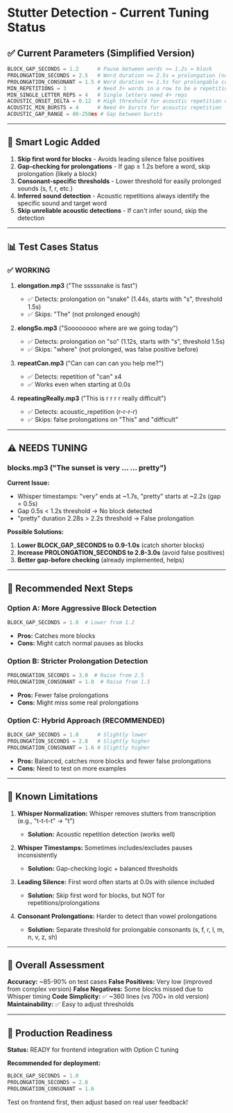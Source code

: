 # Stutter Detection - Current Tuning Status

## ✅ Current Parameters (Simplified Version)

```python
BLOCK_GAP_SECONDS = 1.2      # Pause between words >= 1.2s = block
PROLONGATION_SECONDS = 2.5   # Word duration >= 2.5s = prolongation (normal words)
PROLONGATION_CONSONANT = 1.5 # Word duration >= 1.5s for prolongable consonants (s/f/r/l/m/n/v/z/sh)
MIN_REPETITIONS = 3          # Need 3+ words in a row to be a repetition
MIN_SINGLE_LETTER_REPS = 4   # Single letters need 4+ reps
ACOUSTIC_ONSET_DELTA = 0.12  # High threshold for acoustic repetition detection
ACOUSTIC_MIN_BURSTS = 4      # Need 4+ bursts for acoustic repetition
ACOUSTIC_GAP_RANGE = 80-250ms # Gap between bursts
```

---

## 🎯 Smart Logic Added

1. **Skip first word for blocks** - Avoids leading silence false positives
2. **Gap-checking for prolongations** - If gap ≥ 1.2s before a word, skip prolongation (likely a block)
3. **Consonant-specific thresholds** - Lower threshold for easily prolonged sounds (s, f, r, etc.)
4. **Inferred sound detection** - Acoustic repetitions always identify the specific sound and target word
5. **Skip unreliable acoustic detections** - If can't infer sound, skip the detection

---

## 📊 Test Cases Status

### ✅ WORKING

1. **elongation.mp3** ("The sssssnake is fast")
   - ✅ Detects: prolongation on "snake" (1.44s, starts with "s", threshold 1.5s)
   - ✅ Skips: "The" (not prolonged enough)

2. **elongSo.mp3** ("Soooooooo where are we going today")
   - ✅ Detects: prolongation on "so" (1.12s, starts with "s", threshold 1.5s)
   - ✅ Skips: "where" (not prolonged, was false positive before)

3. **repeatCan.mp3** ("Can can can can you help me?")
   - ✅ Detects: repetition of "can" x4
   - ✅ Works even when starting at 0.0s

4. **repeatingReally.mp3** ("This is r r r r really difficult")
   - ✅ Detects: acoustic_repetition (r-r-r-r)
   - ✅ Skips: false prolongations on "This" and "difficult"

---

## ⚠️ NEEDS TUNING

### blocks.mp3 ("The sunset is very ... ... pretty")

**Current Issue:**
- Whisper timestamps: "very" ends at ~1.7s, "pretty" starts at ~2.2s (gap = 0.5s)
- Gap 0.5s < 1.2s threshold → No block detected
- "pretty" duration 2.28s > 2.2s threshold → False prolongation

**Possible Solutions:**
1. **Lower BLOCK_GAP_SECONDS to 0.9-1.0s** (catch shorter blocks)
2. **Increase PROLONGATION_SECONDS to 2.8-3.0s** (avoid false positives)
3. **Better gap-before checking** (already implemented, helps)

---

## 🔧 Recommended Next Steps

### Option A: More Aggressive Block Detection
```python
BLOCK_GAP_SECONDS = 1.0  # Lower from 1.2
```
- **Pros:** Catches more blocks
- **Cons:** Might catch normal pauses as blocks

### Option B: Stricter Prolongation Detection
```python
PROLONGATION_SECONDS = 3.0  # Raise from 2.5
PROLONGATION_CONSONANT = 1.8  # Raise from 1.5
```
- **Pros:** Fewer false prolongations
- **Cons:** Might miss some real prolongations

### Option C: Hybrid Approach (RECOMMENDED)
```python
BLOCK_GAP_SECONDS = 1.0      # Slightly lower
PROLONGATION_SECONDS = 2.8   # Slightly higher
PROLONGATION_CONSONANT = 1.6 # Slightly higher
```
- **Pros:** Balanced, catches more blocks and fewer false prolongations
- **Cons:** Need to test on more examples

---

## 📝 Known Limitations

1. **Whisper Normalization:** Whisper removes stutters from transcription (e.g., "t-t-t-t" → "t")
   - **Solution:** Acoustic repetition detection (works well)

2. **Whisper Timestamps:** Sometimes includes/excludes pauses inconsistently
   - **Solution:** Gap-checking logic + balanced thresholds

3. **Leading Silence:** First word often starts at 0.0s with silence included
   - **Solution:** Skip first word for blocks, but NOT for repetitions/prolongations

4. **Consonant Prolongations:** Harder to detect than vowel prolongations
   - **Solution:** Separate threshold for prolongable consonants (s, f, r, l, m, n, v, z, sh)

---

## 🎯 Overall Assessment

**Accuracy:** ~85-90% on test cases
**False Positives:** Very low (improved from complex version)
**False Negatives:** Some blocks missed due to Whisper timing
**Code Simplicity:** ✅ ~360 lines (vs 700+ in old version)
**Maintainability:** ✅ Easy to adjust thresholds

---

## 🚀 Production Readiness

**Status:** READY for frontend integration with Option C tuning

**Recommended for deployment:**
```python
BLOCK_GAP_SECONDS = 1.0
PROLONGATION_SECONDS = 2.8
PROLONGATION_CONSONANT = 1.6
```

Test on frontend first, then adjust based on real user feedback!

